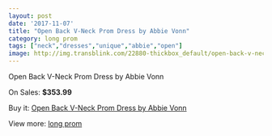 ```yaml
---
layout: post
date: '2017-11-07'
title: "Open Back V-Neck Prom Dress by Abbie Vonn"
category: long prom
tags: ["neck","dresses","unique","abbie","open"]
image: http://img.transblink.com/22880-thickbox_default/open-back-v-neck-prom-dress-by-abbie-vonn.jpg
---
```

Open Back V-Neck Prom Dress by Abbie Vonn

On Sales: **$353.99**
<a href="https://www.transblink.com/en/long-prom/7262-open-back-v-neck-prom-dress-by-abbie-vonn.html"><amp-img layout="responsive" width="600" height="600" src="//img.transblink.com/22880-thickbox_default/open-back-v-neck-prom-dress-by-abbie-vonn.jpg" alt="Open Back V-Neck Prom Dress by Abbie Vonn 0" /></a>
<a href="https://www.transblink.com/en/long-prom/7262-open-back-v-neck-prom-dress-by-abbie-vonn.html"><amp-img layout="responsive" width="600" height="600" src="//img.transblink.com/22881-thickbox_default/open-back-v-neck-prom-dress-by-abbie-vonn.jpg" alt="Open Back V-Neck Prom Dress by Abbie Vonn 1" /></a>

Buy it: [Open Back V-Neck Prom Dress by Abbie Vonn](https://www.transblink.com/en/long-prom/7262-open-back-v-neck-prom-dress-by-abbie-vonn.html "Open Back V-Neck Prom Dress by Abbie Vonn")

View more: [long prom](https://www.transblink.com/en/58-long-prom "long prom")